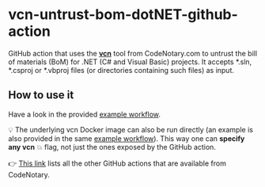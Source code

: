 # vcn-untrust-bom-dotNET-github-action

GitHub action that uses the **[vcn](https://github.com/codenotary/vcn)** tool from CodeNotary.com to untrust the bill of materials (BoM) for .NET (C# and Visual Basic) projects. It accepts *.sln, *.csproj or *.vbproj files (or directories containing such files) as input.

## How to use it

Have a look in the provided [example workflow](.github/workflows/example.yml).

:bulb: The underlying vcn Docker image can also be run directly (an example is also provided in the same [example workflow](.github/workflows/example.yml)). This way one can **specify any vcn** :boom: flag, not just the ones exposed by the GitHub action.

👉 [This link](https://github.com/marketplace?type=actions&query=publisher%3Acodenotary+) lists all the other GitHub actions that are available from CodeNotary.

